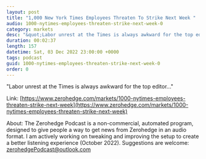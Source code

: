 ```yaml
---
layout: post
title: "1,000 New York Times Employees Threaten To Strike Next Week "
audio: 1000-nytimes-employees-threaten-strike-next-week-0
category: markets
desc: "&quot;Labor unrest at the Times is always awkward for the top editor...&quot; "
duration: 00:02:37
length: 157
datetime: Sat, 03 Dec 2022 23:00:00 +0000
tags: podcast
guid: 1000-nytimes-employees-threaten-strike-next-week-0
order: 0
---
```

&quot;Labor unrest at the Times is always awkward for the top editor...&quot; 

Link: [https://www.zerohedge.com/markets/1000-nytimes-employees-threaten-strike-next-week](https://www.zerohedge.com/markets/1000-nytimes-employees-threaten-strike-next-week)

About: The Zerohedge Podcast is a non-commercial, automated program, designed to give people a way to get news from Zerohedge in an audio format.  I am actively working on tweaking and improving the setup to create a better listening experience (October 2022).  Suggestions are welcome: [zerohedgePodcast@outlook.com](mailto:zerohedgePodcast@outlook.com)